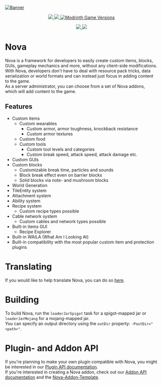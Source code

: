 [![Banner](https://i.imgur.com/HiDAPmf.png)](https://hangar.papermc.io/xenondevs/Nova)

<p align="center">
  <a href="https://github.com/xenondevs/Nova/stargazers">
    <img src="https://img.shields.io/github/stars/xenondevs/Nova">
  </a>
  <a href="https://github.com/xenondevs/Nova/actions/workflows/ci.yml">
    <img src="https://img.shields.io/github/actions/workflow/status/xenondevs/Nova/ci.yml">
  </a>
  <a href="">
    <img alt="Modrinth Game Versions" src="https://img.shields.io/modrinth/game-versions/nova-framework">
  </a>
</p>
<p align="center">
  <a href="https://hangar.papermc.io/xenondevs/Nova">
    <img src="https://img.shields.io/modrinth/v/nova-framework?color=0552eb&label=Hangar">
  </a>
  <a href="https://modrinth.com/plugin/nova-framework">
    <img src="https://img.shields.io/modrinth/v/nova-framework?label=Modrinth">
  </a>
</p>


# Nova

Nova is a framework for developers to easily create custom items, blocks, GUIs, gameplay mechanics and more, without any client-side modifications.  
With Nova, developers don't have to deal with resource pack tricks, data serialization or world formats and can instead
just focus in adding content to the game.  
As a server administrator, you can choose from a set of Nova addons, which will add content to the game.

## Features

* Custom items
  * Custom wearables
    * Custom armor, armor toughness, knockback resistance
    * Custom armor textures
  * Custom food
  * Custom tools
    * Custom tool levels and categories
    * Custom break speed, attack speed, attack damage etc.
* Custom GUIs
* Custom blocks
  * Customizable break time, particles and sounds
  * Block break effect even on barrier blocks
  * Solid blocks via note- and mushroom blocks
* World Generation
* TileEntity system
* Attachment system
* Ability system
* Recipe system
  * Custom recipe types possible
* Cable network system
  * Custom cables and network types possible
* Built-in items GUI
  * Recipe Explorer
* Built-in WAILA (What Am I Looking At)
* Built-in compatibility with the most popular custom item and protection plugins

# Translating

If you would like to help translate Nova, you can do so [here](https://translate.xenondevs.xyz/).

# Building

To build Nova, run the `loaderJarSpigot` task for a spigot-mapped jar or `loaderJarMojang` for a mojang-mapped jar.  
You can specify an output directory using the `outDir` property: `-PoutDir="<path>"`.

# Plugin- and Addon API

If you're planning to make your own plugin compatible with Nova, you might be interested in our [Plugin API documentation](https://xenondevs.xyz/docs/nova/api).   
If you're interested in creating a Nova addon, check out our [Addon API documentation](https://xenondevs.xyz/docs/nova/addon/) and the [Nova-Addon-Template](https://github.com/xenondevs/Nova-Addon-Template).
